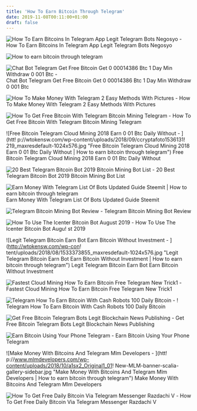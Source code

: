 ```yaml
---
title: 'How To Earn Bitcoin Through Telegram'
date: 2019-11-08T00:11:00+01:00
draft: false
---
```


![How To Earn Bitcoins In Telegram App Legit Telegram Bots Negosyo - ](https://kalakalboyhome.files.wordpress.com/2019/03/images-3.jpeg?w=640 "How To Earn Bitcoins In Telegram App Legit Telegram Bots Negosyo | How to earn bitcoin through telegram") How To Earn Bitcoins In Telegram App Legit Telegram Bots Negosyo

![How to earn bitcoin through telegram](https://img.buzzfeed.com/buzzfeed-static/static/2018-01/24/16/asset/buzzfeed-prod-fastlane-01/sub-buzz-8642-1516831169-1.png "How to earn bitcoin through telegram") 

![Chat Bot Telegram Get Free Bitcoin Get 0 00014386 Btc 1 Day Min Withdraw 0 001 Btc - ](https://i.ytimg.com/vi/4JIe67A3nng/maxresdefault.jpg "Chat Bot Telegram Get Free Bitcoin Get 0 00014386 Btc 1 Day Min Withdraw 0 001 Btc | How to earn bitcoin through telegr!   am") Chat Bot Telegram Get Free Bitcoin Get 0 00014386 Btc 1 Day Min Withdraw 0 001 Btc

![How To Make Money With Telegram 2 Easy Methods With Pictures - ](https://hackerztrickz.com/wp-content/uploads/2017/08/Make-Money-With-Telegram.png "How To Make Money With Telegram 2 Easy Methods With Pictures | How to earn bitcoin through telegram") How To Make Money With Telegram 2 Easy Methods With Pictures

![How To Get Free Bitcoin With Telegram Bitcoin Mining Telegram - ](https://4.bp.blogspot.com/-3tXV8Klp3-E/WzOI1E8tv7I/AAAAAAAADa4/BGyoL2vQbnEOVOEH2LkZyVW8essVb04cgCLcBGAs/s1600/How-To-Get-Free-Bitcoin-With%25C2%25A0Telegram2.jpg "How To Get Free Bitcoin With Telegram Bitcoin Mining Telegram | How to earn bitcoin through telegram") How To Get Free Bitcoin With Telegram Bitcoin Mining Telegram

![Free Bitcoin Telegram Cloud Mining 2018 Earn 0 01 Btc Daily Without - ](htt!   p://wtokensw.com/wp-content/uploads/2018/09/ccryptafoto1536131!   219_maxresdefault-1024x576.jpg "Free Bitcoin Telegram Cloud Mining 2018 Earn 0 01 Btc Daily Without | How to earn bitcoin through telegram") Free Bitcoin Telegram Cloud Mining 2018 Earn 0 01 Btc Daily Without

![20 Best Telegram Bitcoin Bot 2019 Bitcoin Mining Bot List - ](https://i1.wp.com/telegramtutorials.com/wp-content/uploads/2019/03/Top-30-Best-Telegram-Bots-List-Of-2019.png?fit=880%2C360&ssl=1&resize=350%2C200 "20 Best Telegram Bitcoin Bot 2019 Bitcoin Mining Bot List | How to earn bitcoin through telegram") 20 Best Telegram Bitcoin Bot 2019 Bitcoin Mining Bot List

![](https://steemitimages.com/DQmZYvDCvw2ttmEcdBxpxy3Cdj3VrfWARvcLzbyMJN6Hcnz/Earn%20money%20with%20Telegram%20%2B%20List%20of%20bots%20(updated%20guide).jpg "Earn Money With Telegram List Of Bots Updated Guide Steemit | How to earn bitcoin through telegram") Earn Money With Telegram List Of Bots Updated Guide Steemit

![Telegram Bitcoin Mining Bot Review - ](https://3.bp.blogspot.com/-IQSSjkaeupo/WeHlx98X6EI/AAAAAAAACkM/DRRIbVS7Vt821YcKUD6UNqb3Wd18TsQxQCLcBGAs/s1600/How+To+Use-Play+High+Limit+Bot-Review+Investment+Plan+For+Telegram+%282%29.jpeg "Telegram Bitcoin Mining Bot Review | How to earn bitcoin through telegram") Telegram Bitcoin Mining Bot Review

![How To Use The Icenter Bitcoin Bot August 2019 - ](https://moneydoneright.com/wp-content/uploads/iCenter-Cryptocurrency-Bot.png "How To Use The Icenter Bitcoin Bot August 2019 | How to earn bitcoin through telegram") How To Use The Icenter Bitcoin Bot Augu! st 2019

![Legit Telegram Bitcoin Earn Bot Earn Bitcoin Without Investment - ](http://wtokensw.com/wp-con!   tent/uploads/2018/08/1533373855_maxresdefault-1024x576.jpg "Legit Telegram Bitcoin Earn Bot Earn Bitcoin Without Investment | How to earn bitcoin through telegram") Legit Telegram Bitcoin Earn Bot Earn Bitcoin Without Investment

![Fastest Cloud Mining How To Earn Bitcoin Free Telegram New Trick1 - ](https://upcrypto.org/wp-content/uploads/2019/05/fastest-cloud-mining-how-to-earn-bitcoin-free-telegram-new-trick1-mp4.jpg "Fastest Cloud Mining How To Earn Bitcoin Free Telegram New Trick1 | How to earn bitcoin through telegram") Fastest Cloud Mining How To Earn Bitcoin Free Telegram New Trick1

![Telegram How To Earn Bitcoin With Cash Robots 100 Daily Bitcoin - !   ](https://i.pinimg.com/originals/a7/60/4f/a7604f6e1064049278e0c1d843bf9502.png "Telegram How To Earn Bitcoin With Cash Robots 100 Daily Bitcoin | How to earn bitcoin through telegram") Telegram How To Earn Bitcoin With Cash Robots 100 Daily Bitcoin

![Get Free Bitcoin Telegram Bots Legit Blockchain News Publishing - ](https://upcrypto.org/wp-content/uploads/2019/05/get-free-bitcoin-telegram-bots-legit-480x330.jpg "Get Free Bitcoin Telegram Bots Legit Blockchain News Publishing | How to earn bitcoin through telegram") Get Free Bitcoin Telegram Bots Legit Blockchain News Publishing

![Earn Bitcoin Using Your Phone Telegram - ](https://1.bp.blogspot.com/-BH0RzEzoFGs/Wcch10Sw_GI/AAAAAAAAPSc/7NgHkj0oGE4YzObzh2HURJkU8DHQMmemgCLcBGAs/s1600/1t.png "Earn Bitcoin Using Your Phone Telegram | How to earn bitcoin through telegram") Earn Bitcoin Using Your Phone Telegram

![Make Money With Bitcoins And Telegram Mlm Developers - ](htt!   p://www.mlmdevelopers.com/wp-content/uploads/2018/10/a1sx2_Original1_01!   New-MLM-banner-scalia-gallery-sidebar.jpg "Make Money With Bitcoins And Telegram Mlm Developers | How to earn bitcoin through telegram") Make Money With Bitcoins And Telegram Mlm Developers

![How To Get Free Daily Bitcoin Via Telegram Messenger Razdachi V - ](https://steemitimages.com/640x0/https://gateway.ipfs.io/ipfs/QmUyCkys3NvjmwNB7wcgAybd45Mo2CARi1AshDdVEu11rC "How To Get Free Daily Bitcoin Via Telegram Messenger Razdachi V | How to earn bitcoin through telegram") How To Get Free Daily Bitcoin Via Telegram Messenger Razdachi V